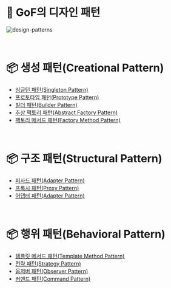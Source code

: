 # 📖 GoF의 디자인 패턴

![design-patterns](https://user-images.githubusercontent.com/71188307/131425407-d131b397-b439-4582-b47f-cf8a70853f34.png)

<br />

# **📦 생성 패턴(Creational Pattern)**
- [싱글턴 패턴(Singleton Pattern)](src/io/shirohoo/creational/singleton/singleton.md)
- [프로토타입 패턴(Prototype Pattern)](src/io/shirohoo/creational/prototype/prototype.md)
- [빌더 패턴(Builder Pattern)](src/io/shirohoo/creational/builder/builder.md)
- [추상 팩토리 패턴(Abstract Factory Pattern)](src/io/shirohoo/creational/abstract_factory/abstract_factory.md)
- [팩토리 메서드 패턴(Factory Method Pattern)](src/io/shirohoo/creational/factory_method/factory_method.md)

<br />

# **📦 구조 패턴(Structural Pattern)**
- [퍼사드 패턴(Adapter Pattern)](src/io/shirohoo/structural/facade/facade.md)
- [프록시 패턴(Proxy Pattern)](src/io/shirohoo/structural/proxy/proxy.md)
- [어댑터 패턴(Adapter Pattern)](src/io/shirohoo/structural/adpater/adapter.md)

<br />

# **📦 행위 패턴(Behavioral Pattern)**
- [템플릿 메서드 패턴(Template Method Pattern)](src/io/shirohoo/behavioral/template_method/template_method.md)
- [전략 패턴(Strategy Pattern)](src/io/shirohoo/behavioral/strategy/strategy.md)
- [옵저버 패턴(Observer Pattern)](src/io/shirohoo/behavioral/observer/observer.md)
- [커맨드 패턴(Command Pattern)](src/io/shirohoo/behavioral/command/command.md)

<br />

